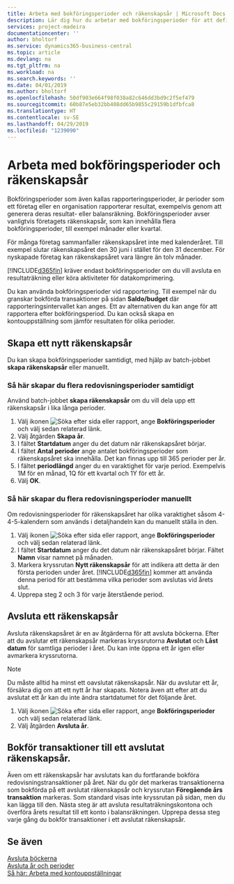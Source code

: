 ```yaml
---
title: Arbeta med bokföringsperioder och räkenskapsår | Microsoft Docs
description: Lär dig hur du arbetar med bokföringsperioder för att definiera när företaget rapporterar resultat.
services: project-madeira
documentationcenter: ''
author: bholtorf
ms.service: dynamics365-business-central
ms.topic: article
ms.devlang: na
ms.tgt_pltfrm: na
ms.workload: na
ms.search.keywords: ''
ms.date: 04/01/2019
ms.author: bholtorf
ms.openlocfilehash: 50df903e664f98f038a82c646dd3bd9c2f5ef479
ms.sourcegitcommit: 60b87e5eb32bb408dd65b9855c29159b1dfbfca8
ms.translationtype: HT
ms.contentlocale: sv-SE
ms.lasthandoff: 04/29/2019
ms.locfileid: "1239090"
---
```

# <a name="working-with-accounting-periods-and-fiscal-years"></a>Arbeta med bokföringsperioder och räkenskapsår
Bokföringsperioder som även kallas rapporteringsperioder, är perioder som ett företag eller en organisation rapporterar resultat, exempelvis genom att generera deras resultat- eller balansräkning. Bokföringsperioder avser vanligtvis företagets räkenskapsår, som kan innehålla flera bokföringsperioder, till exempel månader eller kvartal.

För många företag sammanfaller räkenskapsåret inte med kalenderåret. Till exempel slutar räkenskapsåret den 30 juni i stället för den 31 december. För nyskapade företag kan räkenskapsåret vara längre än tolv månader. 

[!INCLUDE[d365fin](includes/d365fin_md.md)] kräver endast bokföringsperioder om du vill avsluta en resultaträkning eller köra aktiviteter för datakomprimering. 

Du kan använda bokföringsperioder vid rapportering. Till exempel när du granskar bokförda transaktioner på sidan **Saldo/budget** där rapporteringsintervallet kan anges. Ett av alternativen du kan ange för att rapportera efter bokföringsperiod. Du kan också skapa en kontouppställning som jämför resultaten för olika perioder.

## <a name="creating-a-new-fiscal-year"></a>Skapa ett nytt räkenskapsår
Du kan skapa bokföringsperioder samtidigt, med hjälp av batch-jobbet **skapa räkenskapsår** eller manuellt.

### <a name="how-to-create-accounting-periods-in-bulk"></a>Så här skapar du flera redovisningsperioder samtidigt
Använd batch-jobbet **skapa räkenskapsår** om du vill dela upp ett räkenskapsår i lika långa perioder.  

1. Välj ikonen ![Söka efter sida eller rapport](media/ui-search/search_small.png "Ikonen Söka efter sida eller rapport"), ange **Bokföringsperioder** och välj sedan relaterad länk.  
2. Välj åtgärden **Skapa år**.  <!--What about the Scheduling option? Should we mention that? There's also the Report Output Type field...-->
3. I fältet **Startdatum** anger du det datum när räkenskapsåret börjar.  
4. I fältet **Antal perioder** ange antalet bokföringsperioder som räkenskapsåret ska innehålla. Det kan finnas upp till 365 perioder per år.  
5. I fältet **periodlängd** anger du en varaktighet för varje period. Exempelvis 1M för en månad, 1Q för ett kvartal och 1Y för ett år.  
6. Välj **OK**.  

### <a name="how-to-create-accounting-periods-manually"></a>Så här skapar du flera redovisningsperioder manuellt
Om redovisningsperioder för räkenskapsåret har olika varaktighet såsom 4-4-5-kalendern som används i detaljhandeln kan du manuellt ställa in den.  
  
1. Välj ikonen ![Söka efter sida eller rapport](media/ui-search/search_small.png "Ikonen Söka efter sida eller rapport"), ange **Bokföringsperioder** och välj sedan relaterad länk.  
2. I fältet **Startdatum** anger du det datum när räkenskapsåret börjar. Fältet **Namn** visar namnet på månaden.  
3. Markera kryssrutan **Nytt räkenskapsår** för att indikera att detta är den första perioden under året. [!INCLUDE[d365fin](includes/d365fin_md.md)] kommer att använda denna period för att bestämma vilka perioder som avslutas vid årets slut.
4. Upprepa steg 2 och 3 för varje återstående period.  

## <a name="closing-a-fiscal-year"></a>Avsluta ett räkenskapsår
Avsluta räkenskapsåret är en av åtgärderna för att avsluta böckerna. Efter att du avslutar ett räkenskapsår markeras kryssrutorna **Avslutat** och **Låst datum** för samtliga perioder i året. Du kan inte öppna ett år igen eller avmarkera kryssrutorna.

> [!NOTE]  
>  Du måste alltid ha minst ett oavslutat räkenskapsår. När du avslutar ett år, försäkra dig om att ett nytt år har skapats. Notera även att efter att du avslutat ett år kan du inte ändra startdatumet för det följande året.

1. Välj ikonen ![Söka efter sida eller rapport](media/ui-search/search_small.png "Ikonen Söka efter sida eller rapport"), ange **Bokföringsperioder** och välj sedan relaterad länk.  
2. Välj åtgärden **Avsluta år**.  

## <a name="posting-entries-to-a-closed-fiscal-year"></a>Bokför transaktioner till ett avslutat räkenskapsår.
Även om ett räkenskapsår har avslutats kan du fortfarande bokföra redovisningstransaktioner på året. När du gör det markeras transaktionerna som bokförda på ett avslutat räkenskapsår och kryssrutan **Föregående års transaktion** markeras. Som standard visas inte kryssrutan på sidan, men du kan lägga till den. Nästa steg är att avsluta resultaträkningskontona och överföra årets resultat till ett konto i balansräkningen. Upprepa dessa steg varje gång du bokför transaktioner i ett avslutat räkenskapsår.

## <a name="see-also"></a>Se även
[Avsluta böckerna](year-close-books.md)  
[Avsluta år och perioder](year-close-years-periods.md)  
[Så här: Arbeta med kontouppställningar](bi-how-work-account-schedule.md)  
  





